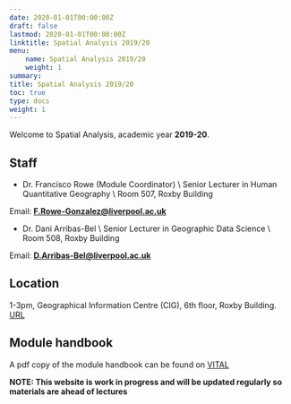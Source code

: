 ```yaml
---
date: 2020-01-01T00:00:00Z
draft: false
lastmod: 2020-01-01T00:00:00Z
linktitle: Spatial Analysis 2019/20
menu:
    name: Spatial Analysis 2019/20
    weight: 1
summary: 
title: Spatial Analysis 2019/20
toc: true
type: docs
weight: 1
---
```


Welcome to Spatial Analysis, academic year **2019-20**.

## Staff

* Dr. Francisco Rowe (Module Coordinator) \ Senior Lecturer in Human Quantitative Geography \ Room 507, Roxby Building

Email: **F.Rowe-Gonzalez@liverpool.ac.uk**

* Dr. Dani Arribas-Bel \ Senior Lecturer in Geographic Data Science \ Room 508, Roxby Building

Email: **D.Arribas-Bel@liverpool.ac.uk**

## Location

1-3pm, Geographical Information Centre (CIG), 6th floor, Roxby Building. [URL](https://www.liverpool.ac.uk/files/docs/maps/liverpool-university-campus-map.pdf)

## Module handbook

A pdf copy of the module handbook can be found on [VITAL](https://vital.liv.ac.uk/)

**NOTE: This website is work in progress and will be updated regularly so materials are ahead of lectures**
